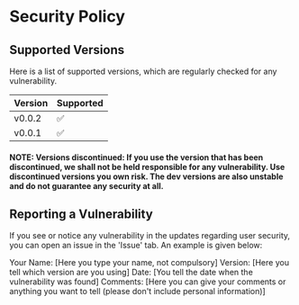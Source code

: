 # Security Policy

## Supported Versions

Here is a list of supported versions, which are regularly checked for any vulnerability.

|  Version   | Supported          |
| ---------- | ------------------ |
| v0.0.2     | :white_check_mark: |
| v0.0.1     | :white_check_mark: |

#### NOTE: Versions discontinued: If you use the version that has been discontinued, we shall not be held responsible for any vulnerability. Use discontinued versions you own risk. The dev versions are also unstable and do not guarantee any security at all.

## Reporting a Vulnerability

If you see or notice any vulnerability in the updates regarding user security,
you can open an issue in the 'Issue' tab. An example is given below:

Your Name: [Here you type your name, not compulsory]
Version: [Here you tell which version are you using]
Date: [You tell the date when the vulnerability was found]
Comments: [Here you can give your comments or anything you want to tell (please don't include personal information)]
